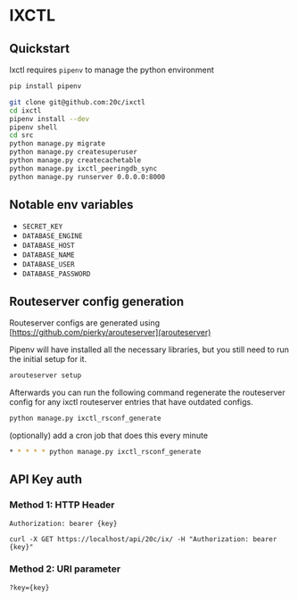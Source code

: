 # IXCTL

## Quickstart

Ixctl requires `pipenv` to manage the python environment

```sh
pip install pipenv
```

```sh
git clone git@github.com:20c/ixctl
cd ixctl
pipenv install --dev
pipenv shell
cd src
python manage.py migrate
python manage.py createsuperuser
python manage.py createcachetable
python manage.py ixctl_peeringdb_sync
python manage.py runserver 0.0.0.0:8000
```

## Notable env variables

- `SECRET_KEY`
- `DATABASE_ENGINE`
- `DATABASE_HOST`
- `DATABASE_NAME`
- `DATABASE_USER`
- `DATABASE_PASSWORD`

## Routeserver config generation

Routeserver configs are generated using [https://github.com/pierky/arouteserver](arouteserver)

Pipenv will have installed all the necessary libraries, but you still need to run the
initial setup for it.

```sh
arouteserver setup
```

Afterwards you can run the following command regenerate the routeserver config for any ixctl routeserver entries that have outdated configs.

```sh
python manage.py ixctl_rsconf_generate
```

(optionally) add a cron job that does this every minute

```sh
* * * * * python manage.py ixctl_rsconf_generate
```

## API Key auth

### Method 1: HTTP Header

```
Authorization: bearer {key}
```

```
curl -X GET https://localhost/api/20c/ix/ -H "Authorization: bearer {key}"
```

### Method 2: URI parameter

```
?key={key}
```

